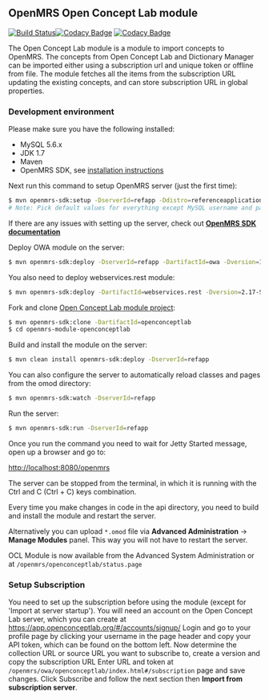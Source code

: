 ## OpenMRS Open Concept Lab module

[![Build Status](https://github.com/openmrs/openmrs-module-openconceptlab/actions/workflows/maven.yml/badge.svg)](https://github.com/openmrs/openmrs-module-openconceptlab/actions/workflows/maven.yml)[![Codacy Badge](https://api.codacy.com/project/badge/grade/5653fb10f19049db9864a447c399ce76)](https://www.codacy.com/app/openmrs/openmrs-module-openconceptlab) [![Codacy Badge](https://api.codacy.com/project/badge/coverage/5653fb10f19049db9864a447c399ce76)](https://www.codacy.com/app/openmrs/openmrs-module-openconceptlab)


The Open Concept Lab module is a module to import concepts to OpenMRS.
The concepts from Open Concept Lab and Dictionary Manager can be imported either using a subscription url and unique token or offline from file.
The module fetches all the items from the subscription URL updating the existing concepts, and can store subscription URL in global properties.

### Development environment

Please make sure you have the following installed:
- MySQL 5.6.x
- JDK 1.7
- Maven
- OpenMRS SDK, see [installation instructions](https://wiki.openmrs.org/display/docs/OpenMRS+SDK#OpenMRSSDK-Installation)

Next run this command to setup OpenMRS server (just the first time):
````sh
$ mvn openmrs-sdk:setup -DserverId=refapp -Ddistro=referenceapplication:2.4
# Note: Pick default values for everything except MySQL username and password
````
If there are any issues with setting up the server, check out <b>[OpenMRS SDK documentation](https://wiki.openmrs.org/display/docs/OpenMRS+SDK)</b>

Deploy OWA module on the server:
````sh
$ mvn openmrs-sdk:deploy -DserverId=refapp -DartifactId=owa -Dversion=1.6.3
````

You also need to deploy webservices.rest module:
````sh
$ mvn openmrs-sdk:deploy -DartifactId=webservices.rest -Dversion=2.17-SNAPSHOT -DserverId=refapp
````

Fork and clone [Open Concept Lab module project](https://github.com/openmrs/openmrs-module-openconceptlab/):
````sh
$ mvn openmrs-sdk:clone -DartifactId=openconceptlab
$ cd openmrs-module-openconceptlab
````

Build and install the module on the server:
````sh
$ mvn clean install openmrs-sdk:deploy -DserverId=refapp
````

You can also configure the server to automatically reload classes and pages from the omod directory:
````sh
$ mvn openmrs-sdk:watch -DserverId=refapp
````

Run the server:
````sh
$ mvn openmrs-sdk:run -DserverId=refapp
````

Once you run the command you need to wait for Jetty Started message, open up a browser and go to:

[http://localhost:8080/openmrs](http://localhost:8080/openmrs)

The server can be stopped from the terminal, in which it is running with the Ctrl and C (Ctrl + C) keys combination.

Every time you make changes in code in the api directory, you need to build and install the module and restart the server.

Alternatively you can upload `*.omod` file via <b>Advanced Administration</b> -> <b>Manage Modules</b> panel. This way you will not have to restart the server.

OCL Module is now available from the Advanced System Administration or at `/openmrs/openconceptlab/status.page`

### Setup Subscription

You need to set up the subscription before using the module (except for 'Import at server startup').
You will need an account on the Open Concept Lab server, which you can create at https://app.openconceptlab.org/#/accounts/signup/
Login and go to  your profile page by clicking your username in the page header and copy your API token, which can be found on the bottom left.
Now determine the collection URL or source URL you want to subscribe to, create a version and copy the subscription URL
Enter URL and token at `/openmrs/owa/openconceptlab/index.html#/subscription` page and save changes.
Click Subscribe and follow the next section then <b>Import from subscription server</b>.